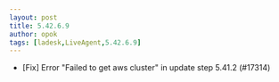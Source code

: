 ```yaml
---
layout: post
title: 5.42.6.9
author: opok
tags: [ladesk,LiveAgent,5.42.6.9]
---
```

- [Fix] Error "Failed to get aws cluster" in update step 5.41.2 (#17314)
